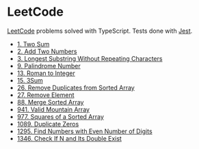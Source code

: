 # LeetCode

[LeetCode](https://leetcode.com/) problems solved with TypeScript. Tests done
with [Jest](https://jestjs.io/).

* [1. Two Sum](/Problems/1.%20Two%20Sum/)
* [2. Add Two Numbers](/Problems/2.%20Add%20Two%20Numbers/)
* [3. Longest Substring Without Repeating Characters](/Problems/3.%20Longest%20Substring%20Without%20Repeating%20Characters/)
* [9. Palindrome Number](/Problems/9.%20Palindrome%20Number/)
* [13. Roman to Integer](/Problems/13.%20Roman%20to%20Integer/)
* [15. 3Sum](/Problems/15.%203Sum/)
* [26. Remove Duplicates from Sorted Array](/Problems/26.%20Remove%20Duplicates%20from%20Sorted%20Array/)
* [27. Remove Element](/Problems/27.%20Remove%20Element/)
* [88. Merge Sorted Array](/Problems/88.%20Merge%20Sorted%20Array/)
* [941. Valid Mountain Array](/Problems/941.%20Valid%20Mountain%20Array/)
* [977. Squares of a Sorted Array](/Problems/977.%20Squares%20of%20a%20Sorted%20Array/)
* [1089. Duplicate Zeros](/Problems/1089.%20Duplicate%20Zeros/)
* [1295. Find Numbers with Even Number of Digits](/Problems/1295.%20Find%20Numbers%20with%20Even%20Number%20of%20Digits/)
* [1346. Check If N and Its Double Exist](/Problems/1346.%20Check%20If%20N%20and%20Its%20Double%20Exist/)
